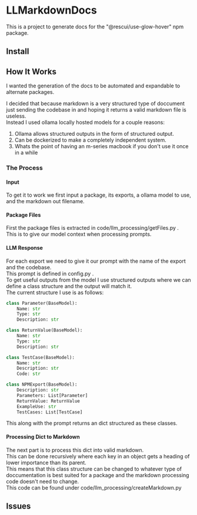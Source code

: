 # LLMarkdownDocs

This is a project to generate docs for the "@rescui/use-glow-hover" npm package.

## Install

## How It Works

I wanted the generation of the docs to be automated and expandable to alternate packages.

I decided that because markdown is a very structured type of doccument just sending the codebase in and hoping it returns
a valid markdown file is useless.   
Instead I used ollama locally hosted models for a couple reasons:
1. Ollama allows structured outputs in the form of structured output.
2. Can be dockerized to make a completely independent system.
3. Whats the point of having an m-series macbook if you don't use it once in a while

### The Process

#### Input
To get it to work we first input a package, its exports, a ollama model to use, and the markdown out filename.

#### Package Files

First the package files is extracted in code/llm_processing/getFiles.py .  
This is to give our model context when processing prompts. 

####  LLM Response

For each export we need to give it our prompt with the name of the export and the codebase.  
This prompt is defined in config.py .  
To get useful outputs from the model I use structured outputs where we can define a class structure and the output will match it.  
The current structure I use is as follows:  
```python
class Parameter(BaseModel):
    Name: str
    Type: str
    Description: str

class ReturnValue(BaseModel):
    Name: str
    Type: str
    Description: str

class TestCase(BaseModel):
    Name: str
    Description: str
    Code: str

class NPMExport(BaseModel):
    Description: str
    Parameters: List[Parameter]
    ReturnValue: ReturnValue
    ExampleUse: str
    TestCases: List[TestCase]
```
This along with the prompt returns an dict structured as these classes.  

#### Processing Dict to Markdown
The next part is to process this dict into valid markdown.  
This can be done recursively where each key in an object gets a heading of lower importance than its parent.  
This means that this class structure can be changed to whatever type of doccumentation is best suited for a package and 
the markdown processing code doesn't need to change.  
This code can be found under code/llm_processing/createMarkdown.py

## Issues